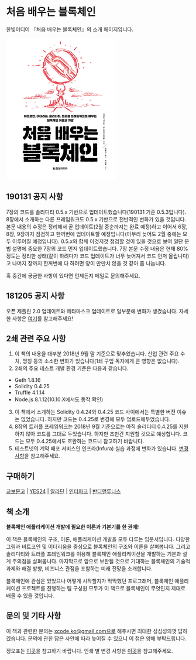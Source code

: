 # 처음 배우는 블록체인

한빛미디어 『처음 배우는 블록체인』의 소개 페이지입니다.

![cover](./cover.jpg)

## 190131 공지 사항
7장의 코드를 솔리디티 0.5.x 기반으로 업데이트했습니다(190131 기준 0.5.3입니다). 8장에서 소개하는 다른 프레임워크도 0.5.x 기반으로 전반적인 변화가 있을 것입니다. 본문 내용의 수정은 정리해서 곧 업데이트(2월 중순까지는 완료 예정)하고 이어서 6장, 8장, 9장까지 점검하고 한꺼번에 업데이트할 예정입니다(아무리 늦어도 2월 중에는 모두 이루어질 예정입니다). 0.5.x와 함께 이것저것 점검할 것이 있을 것으로 보여 일단 문법 설명에 중요한 7장의 코드 먼저 업데이트했습니다. 7장 본문 수정 내용은 현재 80% 정도는 정리한 상태(같이 하려다가 코드 업데이트가 너무 늦어져서 코드 먼저 올립니다)고 나머지 장까지 한꺼번에 다 하려면 양이 만만치 않을 것 같아 좀 나눕니다.

혹 중간에 궁금한 사항이 있다면 언제든지 메일로 문의해주세요.

## 181205 공지 사항
오픈 제플린 2.0 업데이트와 메타마스크 업데이트로 일부분에 변화가 생겼습니다. 자세한 사항은 [여기](https://github.com/wizplan/blockchain_book/blob/master/changelog/changelog.md)를 참고해주세요!

## 2쇄 관련 주요 사항

1. 이 책의 내용을 대부분 2018년 9월 말 기준으로 맞추었습니다. 산업 관련 주요 수치, 명칭 등의 소소한 변화가 있습니다(1쇄 구입 독자에게 큰 영향은 없습니다).
2. 2쇄의 주요 테스트 개발 환경 기준은 다음과 같습니다.
* Geth 1.8.16
* Solidity 0.4.25
* Truffle 4.1.14
* Node.js 8.1.12(10.10.X에서도 동작 확인)
3. 이 책에서 소개하는 Solidity 0.4.24와 0.4.25 코드 사이에서는 특별한 버전 이슈는 없었습니다. 하지만 코드는 0.4.25로 변경해 모두 업로드해두었습니다.
4. 8장의 트러플 프레임워크는 2018년 9월 기준으로는 아직 솔리디티 0.4.25를 지원하지 않아 코드를 그대로 두었습니다. 하지만 조만간 지원할 것으로 예상합니다. 코드는 모두 0.4.25에서도 호환하는 코드니 참고하기 바랍니다.
5. 테스트넷의 계약 배포 서비스인 인프라(Infura) 실습 과정에 변화가 있습니다. [변경 사항](./changelog/2nd/change273_274.md)을 참고해주세요.

## 구매하기
[교보문고](http://bit.ly/2L1ochk) | [YES24](http://bit.ly/2xo60N7) | [알라딘](http://bit.ly/2shqdz3) | [인터파크](http://bit.ly/2JfSK1y) | [반디앤루니스](http://bit.ly/2xl9gZv)

## 책 소개
**블록체인 애플리케이션 개발에 필요한 이론과 기본기를 한 권에!**

이 책은 블록체인의 구조, 이론, 애플리케이션 개발을 모두 다루는 입문서입니다. 다양한 그림과 비트코인 및 이더리움을 중심으로 블록체인의 구조와 이론을 살펴봅니다. 그리고 솔리디티와 트러플 프레임워크를 이용해 블록체인 애플리케이션을 개발하는 기본과 설계 주의점을 살펴봅니다. 마지막으로 앞으로 보완될 것으로 기대하는 블록체인의 기술적 과제와 해결 방향, 비즈니스 관점을 포함하는 미래 전망을 소개합니다.

블록체인에 관심은 있었으나 어떻게 시작할지가 막막했던 프로그래머, 블록체인 애플리케이션 프로젝트를 진행하는 팀 구성원 모두가 이 책으로 블록체인이 무엇인지 제대로 배울 수 있을 것입니다.

## 문의 및 기타 사항
이 책과 관련한 문의는 xcode.ko@gmail.com으로 해주시면 최대한 성심성의껏 답하겠습니다. 문의에 관한 답은 사안에 따라 늦어질 수 있으니 이 점은 양해 부탁드립니다.

정오표는 [이곳](./errata/errata.md)을 참고하기 바랍니다. 인쇄 별 변경 사항은 [이곳](./changelog/changelog.md)을 참고해주세요.